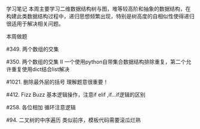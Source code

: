 学习笔记
本周主要学习二维数据结构树与图，堆等较高阶和抽象的数据结构，在构建此类数据结构过程中，递归思想频繁出现，特别是树高度的自相似性使得递归很适用于解决相关问题。

本周做题

#349. 两个数组的交集

#350. 两个数组的交集 II 一个使用python自带集合数据结构排除重复，第二个允许重复使用dict结合list解决

#1021. 删除最外层的括号 理解题意很重要！

#412. Fizz Buzz 基本逻辑操作，注意if elif ,if...if逻辑的区别

#258. 各位相加 循环注意逻辑

#94. 二叉树的中序遍历 类似前序，模板代码需要滚瓜烂熟